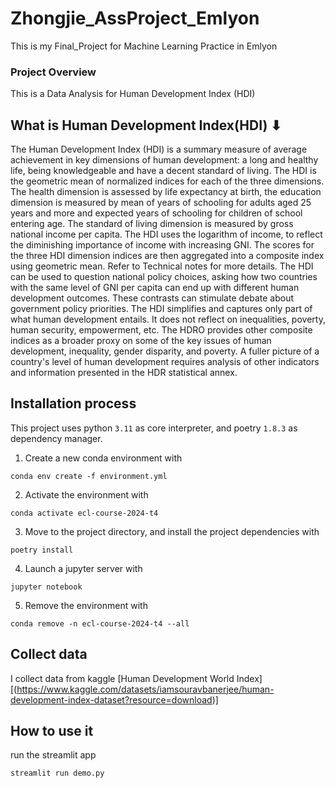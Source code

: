 # Zhongjie_AssProject_Emlyon
This is my Final_Project for Machine Learning Practice in Emlyon

### Project Overview

This is a Data Analysis for Human Development Index (HDI)

## What is Human Development Index(HDI) ⬇

The Human Development Index (HDI) is a summary measure of average achievement in key dimensions of human development: a long and healthy life, being knowledgeable and have a decent standard of living. The HDI is the geometric mean of normalized indices for each of the three dimensions. The health dimension is assessed by life expectancy at birth, the education dimension is measured by mean of years of schooling for adults aged 25 years and more and expected years of schooling for children of school entering age. The standard of living dimension is measured by gross national income per capita. The HDI uses the logarithm of income, to reflect the diminishing importance of income with increasing GNI. The scores for the three HDI dimension indices are then aggregated into a composite index using geometric mean. Refer to Technical notes for more details. The HDI can be used to question national policy choices, asking how two countries with the same level of GNI per capita can end up with different human development outcomes. These contrasts can stimulate debate about government policy priorities. The HDI simplifies and captures only part of what human development entails. It does not reflect on inequalities, poverty, human security, empowerment, etc. The HDRO provides other composite indices as a broader proxy on some of the key issues of human development, inequality, gender disparity, and poverty. A fuller picture of a country's level of human development requires analysis of other indicators and information presented in the HDR statistical annex.

## Installation process
This project uses python `3.11` as core interpreter, and poetry `1.8.3` as dependency manager.
1) Create a new conda environment with
```
conda env create -f environment.yml
```

2) Activate the environment with
```
conda activate ecl-course-2024-t4
```

3) Move to the project directory, and install the project dependencies with
```
poetry install
```

4) Launch a jupyter server with
```
jupyter notebook
```

5) Remove the environment with
```
conda remove -n ecl-course-2024-t4 --all
```

## Collect data
I collect data from kaggle [Human Development World Index][(https://www.kaggle.com/datasets/iamsouravbanerjee/human-development-index-dataset?resource=download)]


## How to use it
run the streamlit app
```shell
streamlit run demo.py
```
